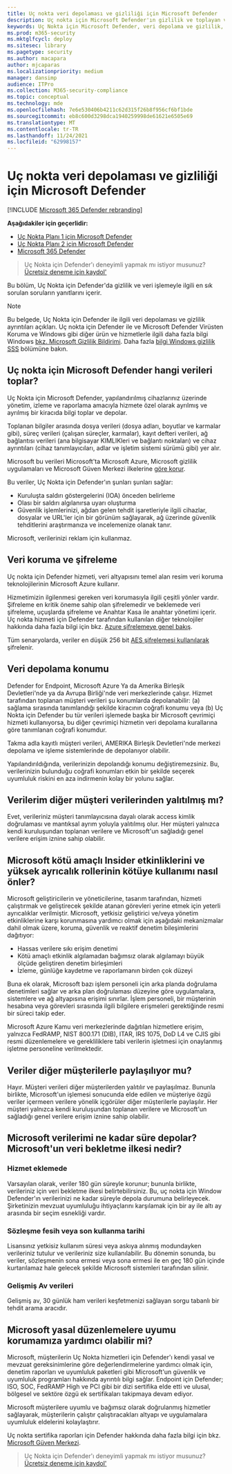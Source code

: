 ```yaml
---
title: Uç nokta veri depolaması ve gizliliği için Microsoft Defender
description: Uç nokta için Microsoft Defender'ın gizlilik ve toplayan verileri nasıl işlemesi hakkında bilgi edinebilirsiniz.
keywords: Uç Nokta için Microsoft Defender, veri depolama ve gizlilik, depolama, gizlilik, lisans, coğrafi konum, veri bekletme, veriler
ms.prod: m365-security
ms.mktglfcycl: deploy
ms.sitesec: library
ms.pagetype: security
ms.author: macapara
author: mjcaparas
ms.localizationpriority: medium
manager: dansimp
audience: ITPro
ms.collection: M365-security-compliance
ms.topic: conceptual
ms.technology: mde
ms.openlocfilehash: 7e6e530406b4211c62d315f26b8f956cf6bf1bde
ms.sourcegitcommit: eb8c600d3298dca1940259998de61621e6505e69
ms.translationtype: MT
ms.contentlocale: tr-TR
ms.lasthandoff: 11/24/2021
ms.locfileid: "62998157"
---
```

# <a name="microsoft-defender-for-endpoint-data-storage-and-privacy"></a>Uç nokta veri depolaması ve gizliliği için Microsoft Defender

[!INCLUDE [Microsoft 365 Defender rebranding](../../includes/microsoft-defender.md)]

**Aşağıdakiler için geçerlidir:**
- [Uç Nokta Planı 1 için Microsoft Defender](https://go.microsoft.com/fwlink/p/?linkid=2154037)
- [Uç Nokta Planı 2 için Microsoft Defender](https://go.microsoft.com/fwlink/p/?linkid=2154037)
- [Microsoft 365 Defender](https://go.microsoft.com/fwlink/?linkid=2118804)

> Uç Nokta için Defender'ı deneyimli yapmak mı istiyor musunuz? [Ücretsiz deneme için kaydol'](https://signup.microsoft.com/create-account/signup?products=7f379fee-c4f9-4278-b0a1-e4c8c2fcdf7e&ru=https://aka.ms/MDEp2OpenTrial?ocid=docs-wdatp-assignaccess-abovefoldlink)

Bu bölüm, Uç Nokta için Defender'da gizlilik ve veri işlemeyle ilgili en sık sorulan soruların yanıtlarını içerir.

> [!NOTE]
> Bu belgede, Uç Nokta için Defender ile ilgili veri depolaması ve gizlilik ayrıntıları açıkları. Uç nokta için Defender ile ve Microsoft Defender Virüsten Koruma ve Windows gibi diğer ürün ve hizmetlerle ilgili daha fazla bilgi Windows [bkz. Microsoft Gizlilik Bildirimi](https://go.microsoft.com/fwlink/?linkid=827576). Daha fazla [bilgi Windows gizlilik SSS](https://go.microsoft.com/fwlink/?linkid=827577) bölümüne bakın.

## <a name="what-data-does-microsoft-defender-for-endpoint-collect"></a>Uç nokta için Microsoft Defender hangi verileri toplar?

Uç Nokta için Microsoft Defender, yapılandırılmış cihazlarınız üzerinde yönetim, izleme ve raporlama amacıyla hizmete özel olarak ayrılmış ve ayrılmış bir kiracıda bilgi toplar ve depolar.

Toplanan bilgiler arasında dosya verileri (dosya adları, boyutlar ve karmalar gibi), süreç verileri (çalışan süreçler, karmalar), kayıt defteri verileri, ağ bağlantısı verileri (ana bilgisayar KIMLIKleri ve bağlantı noktaları) ve cihaz ayrıntıları (cihaz tanımlayıcıları, adlar ve işletim sistemi sürümü gibi) yer alır.

Microsoft bu verileri Microsoft'ta Microsoft Azure, Microsoft gizlilik uygulamaları ve Microsoft Güven Merkezi ilkelerine [göre korur](https://go.microsoft.com/fwlink/?linkid=827578).

Bu veriler, Uç Nokta için Defender'ın şunları şunları sağlar:

- Kuruluşta saldırı göstergelerini (IOA) önceden belirleme
- Olası bir saldırı algılanırsa uyarı oluşturma
- Güvenlik işlemlerinizi, ağdan gelen tehdit işaretleriyle ilgili cihazlar, dosyalar ve URL'ler için bir görünüm sağlayarak, ağ üzerinde güvenlik tehditlerini araştırmanıza ve incelemenize olanak tanır.

Microsoft, verilerinizi reklam için kullanmaz.

## <a name="data-protection-and-encryption"></a>Veri koruma ve şifreleme

Uç nokta için Defender hizmeti, veri altyapısını temel alan resim veri koruma teknolojilerinin Microsoft Azure kullanır.

Hizmetimizin ilgilenmesi gereken veri korumasıyla ilgili çeşitli yönler vardır. Şifreleme en kritik öneme sahip olan şifrelemedir ve beklemede veri şifreleme, uçuşlarda şifreleme ve Anahtar Kasa ile anahtar yönetimi içerir. Uç nokta hizmeti için Defender tarafından kullanılan diğer teknolojiler hakkında daha fazla bilgi için bkz. [Azure şifrelemeye genel bakış](/azure/security/security-azure-encryption-overview).

Tüm senaryolarda, veriler en düşük 256 bit [AES şifrelemesi kullanılarak](https://en.wikipedia.org/wiki/Advanced_Encryption_Standard) şifrelenir.

## <a name="data-storage-location"></a>Veri depolama konumu

Defender for Endpoint, Microsoft Azure Ya da Amerika Birleşik Devletleri'nde ya da Avrupa Birliği'nde veri merkezlerinde çalışır. Hizmet tarafından toplanan müşteri verileri şu konumlarda depolanabilir: (a) sağlama sırasında tanımlandığı şekilde kiracının coğrafi konumu veya (b) Uç Nokta için Defender bu tür verileri işlemede başka bir Microsoft çevrimiçi hizmeti kullanıyorsa, bu diğer çevrimiçi hizmetin veri depolama kurallarına göre tanımlanan coğrafi konumdur.

Takma adla kayıtlı müşteri verileri, AMERIKA Birleşik Devletleri'nde merkezi depolama ve işleme sistemlerinde de depolanıyor olabilir.

Yapılandırıldığında, verilerinizin depolandığı konumu değiştiremezsiniz. Bu, verilerinizin bulunduğu coğrafi konumları etkin bir şekilde seçerek uyumluluk riskini en aza indirmenin kolay bir yolunu sağlar.

## <a name="is-my-data-isolated-from-other-customer-data"></a>Verilerim diğer müşteri verilerinden yalıtılmış mı?

Evet, verileriniz müşteri tanımlayıcısına dayalı olarak access kimlik doğrulaması ve mantıksal ayrım yoluyla yalıtılmış olur. Her müşteri yalnızca kendi kuruluşundan toplanan verilere ve Microsoft'un sağladığı genel verilere erişim iznine sahip olabilir.

## <a name="how-does-microsoft-prevent-malicious-insider-activities-and-abuse-of-high-privilege-roles"></a>Microsoft kötü amaçlı Insider etkinliklerini ve yüksek ayrıcalık rollerinin kötüye kullanımı nasıl önler?

Microsoft geliştiricilerin ve yöneticilerine, tasarım tarafından, hizmeti çalıştırmak ve geliştirecek şekilde atanan görevleri yerine etmek için yeterli ayrıcalıklar verilmiştir. Microsoft, yetkisiz geliştirici ve/veya yönetim etkinliklerine karşı korunmasına yardımcı olmak için aşağıdaki mekanizmalar dahil olmak üzere, koruma, güvenlik ve reaktif denetim bileşimlerini dağıtıyor:

- Hassas verilere sıkı erişim denetimi
- Kötü amaçlı etkinlik algılamadan bağımsız olarak algılamayı büyük ölçüde geliştiren denetim birleşimleri
- İzleme, günlüğe kaydetme ve raporlamanın birden çok düzeyi

Buna ek olarak, Microsoft bazı işlem personeli için arka planda doğrulama denetimleri sağlar ve arka plan doğrulaması düzeyine göre uygulamalara, sistemlere ve ağ altyapısına erişimi sınırlar. İşlem personeli, bir müşterinin hesabına veya görevleri sırasında ilgili bilgilere erişmeleri gerektiğinde resmi bir süreci takip eder.

Microsoft Azure Kamu veri merkezlerinde dağıtılan hizmetlere erişim, yalnızca FedRAMP, NIST 800.171 (DIB), ITAR, IRS 1075, DoD L4 ve CJIS gibi resmi düzenlemelere ve gerekliliklere tabi verilerin işletmesi için onaylanmış işletme personeline verilmektedir.

## <a name="is-data-shared-with-other-customers"></a>Veriler diğer müşterilerle paylaşılıyor mu?

Hayır. Müşteri verileri diğer müşterilerden yalıtılır ve paylaşılmaz. Bununla birlikte, Microsoft'un işlemesi sonucunda elde edilen ve müşteriye özgü veriler içermeen verilere yönelik içgörüler diğer müşterilerle paylaşılır. Her müşteri yalnızca kendi kuruluşundan toplanan verilere ve Microsoft'un sağladığı genel verilere erişim iznine sahip olabilir.

## <a name="how-long-will-microsoft-store-my-data-what-is-microsofts-data-retention-policy"></a>Microsoft verilerimi ne kadar süre depolar? Microsoft'un veri bekletme ilkesi nedir?

### <a name="at-service-onboarding"></a>Hizmet eklemede

Varsayılan olarak, veriler 180 gün süreyle korunur; bununla birlikte, verileriniz için veri bekletme ilkesi belirtebilirsiniz. Bu, uç nokta için Window Defender'ın verilerinizi ne kadar süreyle depola durumuna belirleyecek. Şirketinizin mevzuat uyumluluğu  ihtiyaçlarını karşılamak için bir ay ile altı ay arasında bir seçim esnekliği vardır.

### <a name="at-contract-termination-or-expiration"></a>Sözleşme fesih veya son kullanma tarihi

Lisansınız yetkisiz kullanım süresi veya askıya alınmış modundayken verileriniz tutulur ve verileriniz size kullanılabilir. Bu dönemin sonunda, bu veriler, sözleşmenin sona ermesi veya sona ermesi ile en geç 180 gün içinde kurtarılamaz hale gelecek şekilde Microsoft sistemleri tarafından silinir.

### <a name="advanced-hunting-data"></a>Gelişmiş Av verileri

Gelişmiş av, 30 günlük ham verileri keşfetmenizi sağlayan sorgu tabanlı bir tehdit arama aracıdır.

## <a name="can-microsoft-help-us-maintain-regulatory-compliance"></a>Microsoft yasal düzenlemelere uyumu korumamıza yardımcı olabilir mi?

Microsoft, müşterilerin Uç Nokta hizmetleri için Defender'ı kendi yasal ve mevzuat gereksinimlerine göre değerlendirmelerine yardımcı olmak için, denetim raporları ve uyumluluk paketleri gibi Microsoft'un güvenlik ve uyumluluk programları hakkında ayrıntılı bilgi sağlar. Endpoint için Defender; ISO, SOC, FedRAMP High ve PCI gibi bir dizi sertifika elde etti ve ulusal, bölgesel ve sektöre özgü ek sertifikaları takipmaya devam ediyor.

Microsoft müşterilere uyumlu ve bağımsız olarak doğrulanmış hizmetler sağlayarak, müşterilerin çalıştır çalıştıracakları altyapı ve uygulamalara uyumluluk eldelerini kolaylaştırır.

Uç nokta sertifika raporları için Defender hakkında daha fazla bilgi için bkz. [Microsoft Güven Merkezi](https://servicetrust.microsoft.com/). 

> Uç Nokta için Defender'ı deneyimli yapmak mı istiyor musunuz? [Ücretsiz deneme için kaydol'](https://signup.microsoft.com/create-account/signup?products=7f379fee-c4f9-4278-b0a1-e4c8c2fcdf7e&ru=https://aka.ms/MDEp2OpenTrial?ocid=docs-wdatp-datastorage-belowfoldlink)
